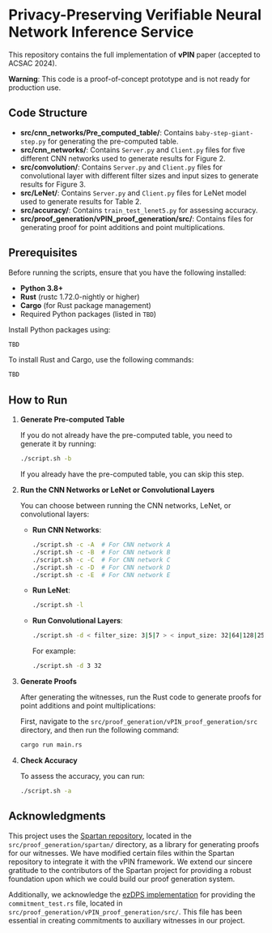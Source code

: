 # Privacy-Preserving Verifiable Neural Network Inference Service

This repository contains the full implementation of **vPIN** paper (accepted to ACSAC 2024).

**Warning**: This code is a proof-of-concept prototype and is not ready for production use.

## Code Structure
- **src/cnn_networks/Pre_computed_table/**: Contains `baby-step-giant-step.py` for generating the pre-computed table.
- **src/cnn_networks/**: Contains `Server.py` and `Client.py` files for five different CNN networks used to generate results for Figure 2.
- **src/convolution/**: Contains `Server.py` and `Client.py` files for convolutional layer with different filter sizes and input sizes to generate results for Figure 3.
- **src/LeNet/**: Contains `Server.py` and `Client.py` files for LeNet model used to generate results for Table 2.
- **src/accuracy/**: Contains `train_test_lenet5.py` for assessing accuracy.
- **src/proof_generation/vPIN_proof_generation/src/**: Contains files for generating proof for point additions and point multiplications.

## Prerequisites

Before running the scripts, ensure that you have the following installed:

- **Python 3.8+**
- **Rust** (rustc 1.72.0-nightly or higher)
- **Cargo** (for Rust package management)
- Required Python packages (listed in `TBD`)

Install Python packages using:

```bash
TBD
```

To install Rust and Cargo, use the following commands:

```bash
TBD
```

## How to Run

1. **Generate Pre-computed Table**

   If you do not already have the pre-computed table, you need to generate it by running:

   ```bash
   ./script.sh -b
   ```

   If you already have the pre-computed table, you can skip this step.

2. **Run the CNN Networks or LeNet or Convolutional Layers**

   You can choose between running the CNN networks, LeNet, or convolutional layers:

   - **Run CNN Networks**:
     ```bash
     ./script.sh -c -A  # For CNN network A
     ./script.sh -c -B  # For CNN network B
     ./script.sh -c -C  # For CNN network C
     ./script.sh -c -D  # For CNN network D
     ./script.sh -c -E  # For CNN network E
     ```

   - **Run LeNet**:
     ```bash
     ./script.sh -l
     ```

   - **Run Convolutional Layers**:
     ```bash
     ./script.sh -d < filter_size: 3|5|7 > < input_size: 32|64|128|256 >
     ```

     For example:
     ```bash
     ./script.sh -d 3 32
     ```

3. **Generate Proofs**

   After generating the witnesses, run the Rust code to generate proofs for point additions and point multiplications:

   First, navigate to the `src/proof_generation/vPIN_proof_generation/src` directory, and then run the following command:

   ```bash
   cargo run main.rs
   ```

4. **Check Accuracy**

   To assess the accuracy, you can run:

   ```bash
   ./script.sh -a
   ```

## Acknowledgments

This project uses the [Spartan repository](https://github.com/microsoft/Spartan), located in the `src/proof_generation/spartan/` directory, as a library for generating proofs for our witnesses. We have modified certain files within the Spartan repository to integrate it with the vPIN framework. We extend our sincere gratitude to the contributors of the Spartan project for providing a robust foundation upon which we could build our proof generation system.

Additionally, we acknowledge the [ezDPS implementation](https://github.com/vt-asaplab/ezDPS) for providing the `commitment_test.rs` file, located in `src/proof_generation/vPIN_proof_generation/src/`. This file has been essential in creating commitments to auxiliary witnesses in our project.


